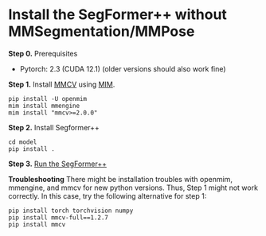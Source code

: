 # Install the SegFormer++ without MMSegmentation/MMPose

**Step 0.** Prerequisites

- Pytorch: 2.3 (CUDA 12.1) (older versions should also work fine)

**Step 1.** Install [MMCV](https://github.com/open-mmlab/mmcv) using [MIM](https://github.com/open-mmlab/mim).

```shell
pip install -U openmim
mim install mmengine
mim install "mmcv>=2.0.0"
```

**Step 2.** Install Segformer++

```shell
cd model
pip install .
```

**Step 3.** [Run the SegFormer++](../run/run_mmeng.md)



**Troubleshooting**
There might be installation troubles with openmim, mmengine, and mmcv for new python versions. Thus, Step 1 might not work correctly. 
In this case, try the following alternative for step 1:
```shell
pip install torch torchvision numpy
pip install mmcv-full==1.2.7
pip install mmcv
```
